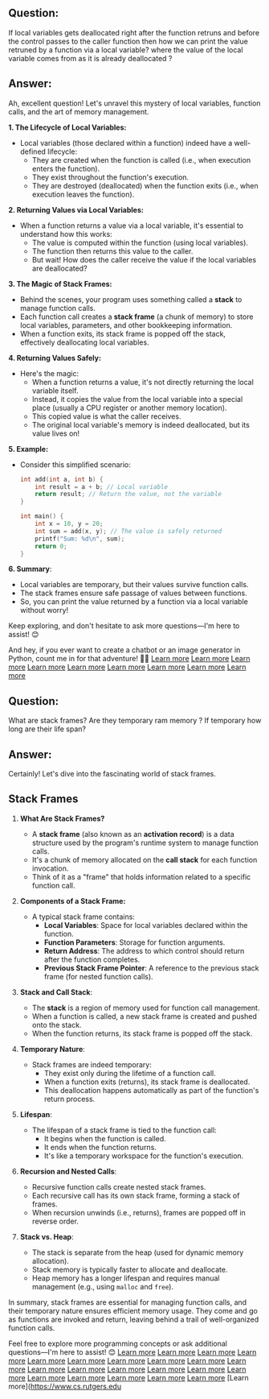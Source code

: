 ## Question:
If local variables gets deallocated right after the function retruns and before the control passes to the caller function then how we can print the value retruned by a function via a local variable? where the value of the local variable comes from as it is already deallocated ?

## Answer:
Ah, excellent question! Let's unravel this mystery of local variables, function calls, and the art of memory management.

**1. The Lifecycle of Local Variables:**
- Local variables (those declared within a function) indeed have a well-defined lifecycle:
  - They are created when the function is called (i.e., when execution enters the function).
  - They exist throughout the function's execution.
  - They are destroyed (deallocated) when the function exits (i.e., when execution leaves the function).

**2. Returning Values via Local Variables:**
- When a function returns a value via a local variable, it's essential to understand how this works:
  - The value is computed within the function (using local variables).
  - The function then returns this value to the caller.
  - But wait! How does the caller receive the value if the local variables are deallocated?

**3. The Magic of Stack Frames:**
- Behind the scenes, your program uses something called a **stack** to manage function calls.
- Each function call creates a **stack frame** (a chunk of memory) to store local variables, parameters, and other bookkeeping information.
- When a function exits, its stack frame is popped off the stack, effectively deallocating local variables.

**4. Returning Values Safely:**
- Here's the magic:
  - When a function returns a value, it's not directly returning the local variable itself.
  - Instead, it copies the value from the local variable into a special place (usually a CPU register or another memory location).
  - This copied value is what the caller receives.
  - The original local variable's memory is indeed deallocated, but its value lives on!

**5. Example:**
- Consider this simplified scenario:
  ```c
  int add(int a, int b) {
      int result = a + b; // Local variable
      return result; // Return the value, not the variable
  }

  int main() {
      int x = 10, y = 20;
      int sum = add(x, y); // The value is safely returned
      printf("Sum: %d\n", sum);
      return 0;
  }
  ```

**6. Summary**:
- Local variables are temporary, but their values survive function calls.
- The stack frames ensure safe passage of values between functions.
- So, you can print the value returned by a function via a local variable without worry!

Keep exploring, and don't hesitate to ask more questions—I'm here to assist! 😊

And hey, if you ever want to create a chatbot or an image generator in Python, count me in for that adventure! 🤖🎨
[Learn more](https://hatchjs.com/warning-function-returns-address-of-local-variable/)
[Learn more](https://dotnettutorials.net/lesson/return-by-value-and-return-by-address-in-c/)
[Learn more](https://stackoverflow.com/questions/12380758/error-function-returns-address-of-local-variable)
[Learn more](https://stackoverflow.com/questions/6897914/c-warning-function-returns-address-of-local-variable)
[Learn more](https://dev.to/koderkareem/how-c-pointers-works-a-step-by-step-beginners-tutorial-1jpc)
[Learn more](https://hatchjs.com/warning-function-returns-address-of-local-variable/)
[Learn more](https://dotnettutorials.net/lesson/return-by-value-and-return-by-address-in-c/)
[Learn more](https://stackoverflow.com/questions/12380758/error-function-returns-address-of-local-variable)
[Learn more](https://stackoverflow.com/questions/6897914/c-warning-function-returns-address-of-local-variable)


## Question:
What are stack frames? Are they temporary ram memory ? If temporary how long are their life span?

## Answer:
Certainly! Let's dive into the fascinating world of stack frames.

## Stack Frames

1. **What Are Stack Frames?**
   - A **stack frame** (also known as an **activation record**) is a data structure used by the program's runtime system to manage function calls.
   - It's a chunk of memory allocated on the **call stack** for each function invocation.
   - Think of it as a "frame" that holds information related to a specific function call.

2. **Components of a Stack Frame:**
   - A typical stack frame contains:
     - **Local Variables**: Space for local variables declared within the function.
     - **Function Parameters**: Storage for function arguments.
     - **Return Address**: The address to which control should return after the function completes.
     - **Previous Stack Frame Pointer**: A reference to the previous stack frame (for nested function calls).

3. **Stack and Call Stack**:
   - The **stack** is a region of memory used for function call management.
   - When a function is called, a new stack frame is created and pushed onto the stack.
   - When the function returns, its stack frame is popped off the stack.

4. **Temporary Nature**:
   - Stack frames are indeed temporary:
     - They exist only during the lifetime of a function call.
     - When a function exits (returns), its stack frame is deallocated.
     - This deallocation happens automatically as part of the function's return process.

5. **Lifespan**:
   - The lifespan of a stack frame is tied to the function call:
     - It begins when the function is called.
     - It ends when the function returns.
     - It's like a temporary workspace for the function's execution.

6. **Recursion and Nested Calls**:
   - Recursive function calls create nested stack frames.
   - Each recursive call has its own stack frame, forming a stack of frames.
   - When recursion unwinds (i.e., returns), frames are popped off in reverse order.

7. **Stack vs. Heap**:
   - The stack is separate from the heap (used for dynamic memory allocation).
   - Stack memory is typically faster to allocate and deallocate.
   - Heap memory has a longer lifespan and requires manual management (e.g., using `malloc` and `free`).

In summary, stack frames are essential for managing function calls, and their temporary nature ensures efficient memory usage. They come and go as functions are invoked and return, leaving behind a trail of well-organized function calls.

Feel free to explore more programming concepts or ask additional questions—I'm here to assist! 😊
[Learn more](https://en.wikipedia.org/wiki/Call_stack)
[Learn more](https://www.geeksforgeeks.org/stack-frame-format-function-call/)
[Learn more](https://www.cs.uic.edu/~jbell/CourseNotes/OperatingSystems/8_MainMemory.html)
[Learn more](https://www.cs.rutgers.edu/~pxk/416/notes/c-tutorials/stack.html)
[Learn more](https://www.cs.uic.edu/~jbell/CourseNotes/OperatingSystems/8_MainMemory.html)
[Learn more](https://www.cs.rutgers.edu/~pxk/416/notes/c-tutorials/stack.html)
[Learn more](https://en.wikipedia.org/wiki/Call_stack)
[Learn more](https://www.geeksforgeeks.org/stack-frame-format-function-call/)
[Learn more](https://www.cs.uic.edu/~jbell/CourseNotes/OperatingSystems/8_MainMemory.html)
[Learn more](https://www.cs.rutgers.edu/~pxk/416/notes/c-tutorials/stack.html)
[Learn more](https://www.cs.uic.edu/~jbell/CourseNotes/OperatingSystems/8_MainMemory.html)
[Learn more](https://www.cs.rutgers.edu/~pxk/416/notes/c-tutorials/stack.html)
[Learn more](https://en.wikipedia.org/wiki/Call_stack)
[Learn more](https://www.geeksforgeeks.org/stack-frame-format-function-call/)
[Learn more](https://www.cs.uic.edu/~jbell/CourseNotes/OperatingSystems/8_MainMemory.html)
[Learn more](https://www.cs.rutgers.edu/~pxk/416/notes/c-tutorials/stack.html)
[Learn more](https://www.cs.uic.edu/~jbell/CourseNotes/OperatingSystems/8_MainMemory.html)
[Learn more](https://www.cs.rutgers.edu/~pxk/416/notes/c-tutorials/stack.html)
[Learn more](https://en.wikipedia.org/wiki/Call_stack)
[Learn more](https://www.geeksforgeeks.org/stack-frame-format-function-call/)
[Learn more](https://www.cs.uic.edu/~jbell/CourseNotes/OperatingSystems/8_MainMemory.html)
[Learn more](https://www.cs.rutgers.edu